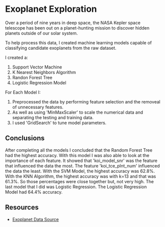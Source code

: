 # Exoplanet Exploration

Over a period of nine years in deep space, the NASA Kepler space telescope has been out on a planet-hunting mission to discover hidden planets outside of our solar system.

To help process this data, I created machine learning models capable of classifying candidate exoplanets from the raw dataset.

I created a:

1. Support Vector Machine
2. K Nearest Neighbors Algorithm
3. Randon Forest Tree
4. Logistic Regression Model

For Each Model I:

1. Preprocessed the data by performing feature selection and the removeal of unnecessary features. 
2. As well as using 'MinMaxScaler' to scale the numerical data and separating the testing and training data.
3. I used 'GridSearch' to tune model parameters.

## Conclusions
After completing all the models I concluded that the Random Forest Tree had the highest accuracy. With this model I was also able to look at the importance of each feature. It showed that 'koi_model_snr' was the feature that influenced the data the most. The feature 'koi_tce_plnt_num' influenced the data the least. With the SVM Model, the highest accuracy was 62.8%. With the KNN Algorithm, the highest accuracy was with k=13 and that was 61.3%. So those percentages were close together but, not very high. The last model that I did was Logistic Regression. The Logistic Regression Model had 64.4% accuracy. 

## Resources

* [Exoplanet Data Source](https://www.kaggle.com/nasa/kepler-exoplanet-search-results)
